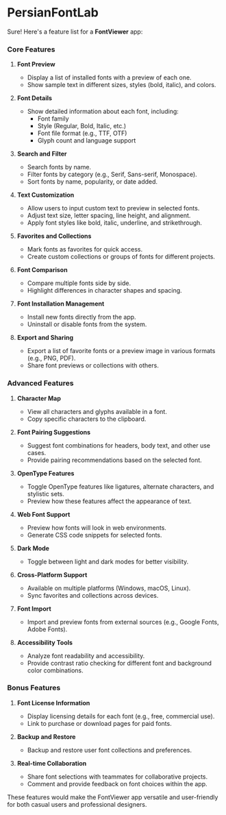 # PersianFontLab
Sure! Here's a feature list for a **FontViewer** app:

### Core Features
1. **Font Preview**
   - Display a list of installed fonts with a preview of each one.
   - Show sample text in different sizes, styles (bold, italic), and colors.

2. **Font Details**
   - Show detailed information about each font, including:
     - Font family
     - Style (Regular, Bold, Italic, etc.)
     - Font file format (e.g., TTF, OTF)
     - Glyph count and language support

3. **Search and Filter**
   - Search fonts by name.
   - Filter fonts by category (e.g., Serif, Sans-serif, Monospace).
   - Sort fonts by name, popularity, or date added.

4. **Text Customization**
   - Allow users to input custom text to preview in selected fonts.
   - Adjust text size, letter spacing, line height, and alignment.
   - Apply font styles like bold, italic, underline, and strikethrough.

5. **Favorites and Collections**
   - Mark fonts as favorites for quick access.
   - Create custom collections or groups of fonts for different projects.

6. **Font Comparison**
   - Compare multiple fonts side by side.
   - Highlight differences in character shapes and spacing.

7. **Font Installation Management**
   - Install new fonts directly from the app.
   - Uninstall or disable fonts from the system.

8. **Export and Sharing**
   - Export a list of favorite fonts or a preview image in various formats (e.g., PNG, PDF).
   - Share font previews or collections with others.

### Advanced Features
1. **Character Map**
   - View all characters and glyphs available in a font.
   - Copy specific characters to the clipboard.

2. **Font Pairing Suggestions**
   - Suggest font combinations for headers, body text, and other use cases.
   - Provide pairing recommendations based on the selected font.

3. **OpenType Features**
   - Toggle OpenType features like ligatures, alternate characters, and stylistic sets.
   - Preview how these features affect the appearance of text.

4. **Web Font Support**
   - Preview how fonts will look in web environments.
   - Generate CSS code snippets for selected fonts.

5. **Dark Mode**
   - Toggle between light and dark modes for better visibility.

6. **Cross-Platform Support**
   - Available on multiple platforms (Windows, macOS, Linux).
   - Sync favorites and collections across devices.

7. **Font Import**
   - Import and preview fonts from external sources (e.g., Google Fonts, Adobe Fonts).

8. **Accessibility Tools**
   - Analyze font readability and accessibility.
   - Provide contrast ratio checking for different font and background color combinations.

### Bonus Features
1. **Font License Information**
   - Display licensing details for each font (e.g., free, commercial use).
   - Link to purchase or download pages for paid fonts.

2. **Backup and Restore**
   - Backup and restore user font collections and preferences.

3. **Real-time Collaboration**
   - Share font selections with teammates for collaborative projects.
   - Comment and provide feedback on font choices within the app.

These features would make the FontViewer app versatile and user-friendly for both casual users and professional designers.
